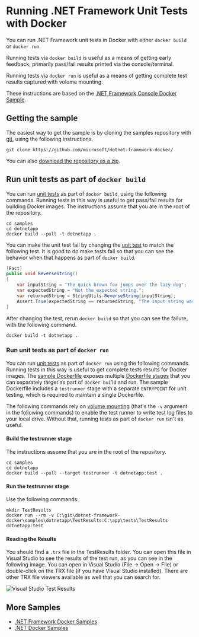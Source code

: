 # Running .NET Framework Unit Tests with Docker

You can run .NET Framework unit tests in Docker with either `docker build` or `docker run`.

Running tests via `docker build` is useful as a means of getting early feedback, primarily pass/fail results printed via the console/terminal.

Running tests via `docker run` is useful as a means of getting complete test results captured with volume mounting.

These instructions are based on the [.NET Framework Console Docker Sample](README.md).

## Getting the sample

The easiest way to get the sample is by cloning the samples repository with [git](https://git-scm.com/downloads), using the following instructions.

```console
git clone https://github.com/microsoft/dotnet-framework-docker/
```

You can also [download the repository as a zip](https://github.com/microsoft/dotnet-framework-docker/archive/master.zip).

## Run unit tests as part of `docker build`

You can run [unit tests](tests) as part of `docker build`, using the following commands. Running tests in this way is useful to get pass/fail results for building Docker images. The instructions assume that you are in the root of the repository.

```console
cd samples
cd dotnetapp
docker build --pull -t dotnetapp .
```

You can make the unit test fail by changing the [unit test](tests/UnitTest1.cs) to match the following test. It is good to do make tests fail so that you can see the behavior when that happens as part of `docker build`.

```csharp
[Fact]
public void ReverseString()
{
    var inputString = "The quick brown fox jumps over the lazy dog";
    var expectedString = "Not the expected string.";
    var returnedString = StringUtils.ReverseString(inputString);
    Assert.True(expectedString == returnedString, "The input string was not reversed correctly.");
}
```

After changing the test, rerun `docker build` so that you can see the failure, with the following command.

```console
docker build -t dotnetapp .
```

### Run unit tests as part of `docker run`

You can run [unit tests](tests) as part of `docker run` using the following commands. Running tests in this way is useful to get complete tests results for Docker images. The [sample Dockerfile](Dockerfile) exposes multiple [Dockerfile stages](https://docs.docker.com/engine/reference/commandline/build/#specifying-target-build-stage-target) that you can separately target as part of `docker build` and run. The sample Dockerfile includes a `testrunner` stage with a separate `ENTRYPOINT` for unit testing, which is required to maintain a single Dockerfile.

The following commands rely on [volume mounting](https://docs.docker.com/engine/admin/volumes/volumes/) (that's the `-v` argument in the following commands) to enable the test runner to write test log files to your local drive. Without that, running tests as part of `docker run` isn't as useful. 

#### Build the testrunner stage

The instructions assume that you are in the root of the repository.

```console
cd samples
cd dotnetapp
docker build --pull --target testrunner -t dotnetapp:test .
```

#### Run the testrunner stage

Use the following commands:

```console
mkdir TestResults
docker run --rm -v C:\git\dotnet-framework-docker\samples\dotnetapp\TestResults:C:\app\tests\TestResults dotnetapp:test
```

#### Reading the Results

You should find a `.trx` file in the TestResults folder. You can open this file in Visual Studio to see the results of the test run, as you can see in the following image. You can open in Visual Studio (File -> Open -> File) or double-click on the TRX file (if you have Visual Studio installed). There are other TRX file viewers available as well that you can search for.

![Visual Studio Test Results](https://user-images.githubusercontent.com/2608468/35361940-2f5ab914-0118-11e8-9c40-4f252f4568f0.png)

## More Samples

* [.NET Framework Docker Samples](../README.md)
* [.NET Docker Samples](https://github.com/dotnet/dotnet-docker/blob/master/samples/README.md)
